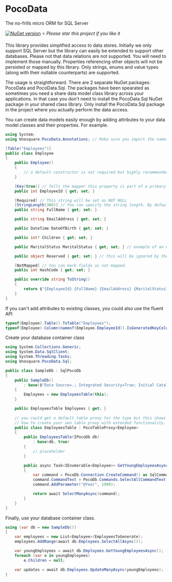 # PocoData
The no-frills micro ORM for SQL Server

[![NuGet version](https://badge.fury.io/nu/PocoData.Sql.svg)](https://badge.fury.io/nu/PocoData.Sql)
:star: *Please star this project if you like it*

This library provides simplified access to data stores. Initially we only support SQL Server but the library can easily be extended to support other databases. Please not that data relations are not supported. You will need to implement those manually. Properties referencing other objects will not be persisted or mapped by this library. Only strings, enums and value types (along with their nullable counterparts) are supported.

The usage is straightforward. There are 2 separate NuGet packages: PocoData and PocoData.Sql. The packages have been spearated as sometimes you need a share data model class library across your applications. In that case you don't need to install the PocoData.Sql NuGet package in your shared class library. Only install the PocoData.Sql package in the project where you actually perform the data access.

You can create data models easily enough by adding attributes to your data model classes and their properties. For example.

```csharp
using System;
using Unosquare.PocoData.Annotations; // Make sure you import the namespace containing the data annotations.

[Table("Employees")]
public class Employee
{
	public Employee()
	{
		// a default constructor is not required but highly recommended.
	}

	[Key(true)] // Tells the mapper this property is part of a primary key and that its value is generated by the DB.
	public int EmployeeId { get; set; }

	[Required] // This string will be set as NOT NULL
	[StringLength(300)] // You can specify the string length. By default it is 255 characters.
	public string FullName { get; set; }

	public string EmailAddress { get; set; }

	public DateTime DateOfBirth { get; set; }

	public int? Children { get; set; }

	public MaritalStatus MaritalStatus { get; set; } // example of an enum (values will be stored as integers)

	public object Reserved { get; set; } // this will be ignored by the mapper.

	[NotMapped] // You can mark fields as not mapped.
	public int HashCode { get; set; }

	public override string ToString()
	{
		return $"{EmployeeId} {FullName} {EmailAddress} {MaritalStatus} {DateOfBirth} {Children}";
	}
}
```

If you can't add attributes to existing classes, you could also use the fluent API

```csharp
typeof(Employee).Table().ToTable("Employees");
typeof(Employee).Column(nameof(Employee.EmployeeId)).IsGeneratedKeyColumn();
```

Create your database container class

```csharp
using System.Collections.Generic;
using System.Data.SqlClient;
using System.Threading.Tasks;
using Unosquare.PocoData.Sql;

public class SampleDb : SqlPocoDb
{
	public SampleDb()
		: base($"Data Source=.; Integrated Security=True; Initial Catalog=pocodata; MultipleActiveResultSets=True;")
	{
		Employees = new EmployeesTable(this);
	}

	public EmployeesTable Employees { get; }
	
	// you could get a default table proxy for the type but this shows you
	// how to create your own table proxy with extended functionality.
	public class EmployeesTable : PocoTableProxy<Employee>
	{
		public EmployeesTable(IPocoDb db)
			: base(db, true)
		{
			// placeholder
		}

		public async Task<IEnumerable<Employee>> GetYoungEmployeesAsync()
		{
			var command = PocoDb.Connection.CreateCommand() as SqlCommand;
			command.CommandText = PocoDb.Commands.SelectAllCommandText(typeof(Employee)) + $" WHERE YEAR(DateOfBirth) >= @Year";
			command.AddParameter("@Year", 1990);

			return await SelectManyAsync(command);
		}
	}
}
```

Finally, use your database container class.

```csharp
using (var db = new SampleDb())
{
	var employees = new List<Employee>(EmployeesToGenerate);
	employees.AddRange(await db.Employees.SelectAllAsync());

	var youngEmployees = await db.Employees.GetYoungEmployeesAsync();
	foreach (var e in youngEmployees)
		e.Children = null;

	var updates = await db.Employees.UpdateManyAsync(youngEmployees);
}
```
